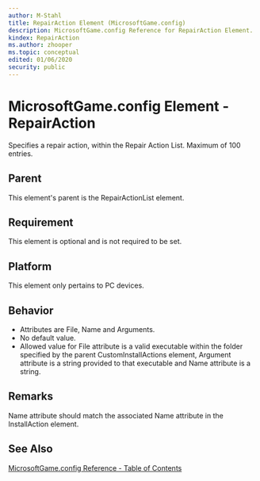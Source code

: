 ```yaml
---
author: M-Stahl
title: RepairAction Element (MicrosoftGame.config)
description: MicrosoftGame.config Reference for RepairAction Element.
kindex: RepairAction
ms.author: zhooper
ms.topic: conceptual
edited: 01/06/2020
security: public
---
```


# MicrosoftGame.config Element - RepairAction

Specifies a repair action, within the Repair Action List. Maximum of 100 entries.

## Parent
This element's parent is the RepairActionList element.

## Requirement
This element is optional and is not required to be set. 

## Platform
This element only pertains to PC devices.

## Behavior
* Attributes are File, Name and Arguments.
* No default value.
* Allowed value for File attribute is a valid executable within the folder specified by the parent CustomInstallActions element, Argument attribute is a string provided to that executable and Name attribute is a string.

## Remarks
Name attribute should match the associated Name attribute in the InstallAction element.

## See Also
[MicrosoftGame.config Reference - Table of Contents](gc-microsoftgameconfig-toc.md)  